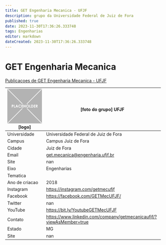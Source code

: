 ```yaml
---
title: GET Engenharia Mecanica - UFJF
description: grupo da Universidade Federal de Juiz de Fora
published: true
date: 2023-11-30T17:36:26.333748
tags: Engenharias
editor: markdown
dateCreated: 2023-11-30T17:36:26.333748
---
```


# GET Engenharia Mecanica

[Publicacoes de GET Engenharia Mecanica - UFJF](/atividade/231GETEngenhariaMecanicaUFJF/feed.md)

| ![placeholder.png](/placeholder.png) [logo] | [foto do grupo] UFJF         |
| ------------------------------------------- | ------------------------------------------------- |
| Universidade                                | Universidade Federal de Juiz de Fora      |
| Campus                                      | Campus Juiz de Fora            |
| Cidade                                      | Juiz de Fora             |
| Email                                       | get.mecanica@engenharia.ufjf.br             |
| Site                                        | nan              |
| Eixo                                        | Engenharias              |
| Tematica                                    |           |
| Ano de criacao                              | 2018        |
| Instagram                                   | https://instagram.com/getmecufjf         |
| Facebook                                    | https://facebook.com/GETMecUFJF/          |
| Twitter                                     | nan           |
| YouTube                                     | https://bit.ly/YoutubeGETMecUFJF           |
| Contato                                     | https://www.linkedin.com/company/getmecanicaufjf/?viewAsMember=true         |
| Estado                                      |  MG            |
| Site                                        | nan |
